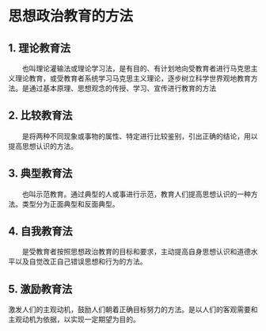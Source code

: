 # 思想政治教育的方法

## 1. 理论教育法
&ensp;&ensp;&ensp;&ensp;也叫理论灌输法或理论学习法，是有目的、有计划地向受教育者进行马克思主义理论教育，或受教育者系统学习马克思主义理论，逐步树立科学世界观地教育方法。是通过基本原理、思想观念的传授、学习、宣传进行教育的方法

## 2. 比较教育法

&ensp;&ensp;&ensp;&ensp;是将两种不同现象或事物的属性、特定进行比较鉴别，引出正确的结论，用以提高思想认识的方法。

## 3. 典型教育法

&ensp;&ensp;&ensp;&ensp;也叫示范教育。通过典型的人或事进行示范，教育人们提高思想认识的一种方法。类型分为正面典型和反面典型。

## 4. 自我教育法

&ensp;&ensp;&ensp;&ensp;是受教育者按照思想政治教育的目标和要求，主动提高自身思想认识和道德水平以及自觉改正自己错误思想和行为的方法。

## 5. 激励教育法

激发人们的主观动机，鼓励人们朝着正确目标努力的方法。是以人们的客观需要和主观动机为依据，以实现一定期望为目的。
